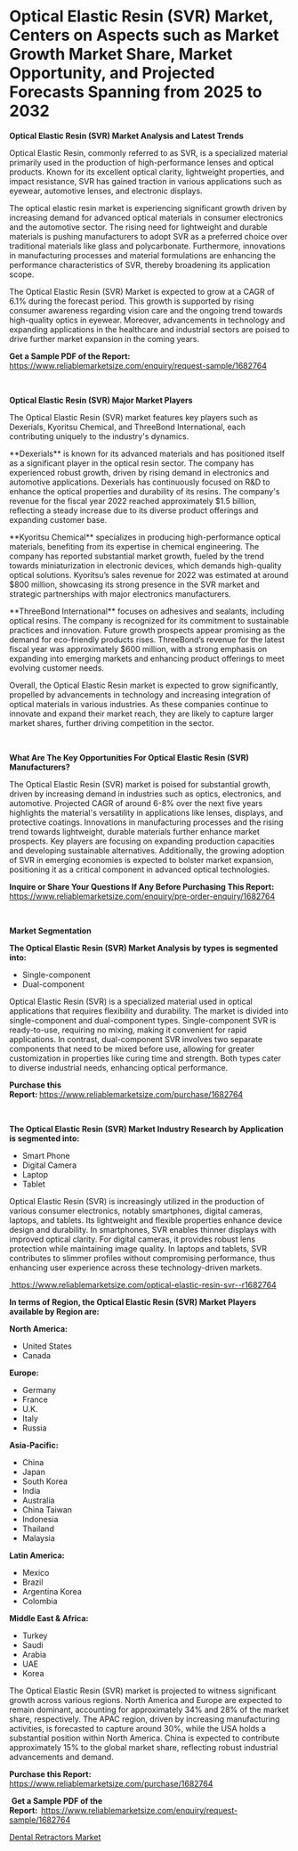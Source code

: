 <p><h1>Optical Elastic Resin (SVR) Market, Centers on Aspects such as Market Growth Market Share, Market Opportunity, and Projected Forecasts Spanning from 2025 to 2032</h1></p><p><strong>Optical Elastic Resin (SVR) Market Analysis and Latest Trends</strong></p>
<p><p>Optical Elastic Resin, commonly referred to as SVR, is a specialized material primarily used in the production of high-performance lenses and optical products. Known for its excellent optical clarity, lightweight properties, and impact resistance, SVR has gained traction in various applications such as eyewear, automotive lenses, and electronic displays. </p><p>The optical elastic resin market is experiencing significant growth driven by increasing demand for advanced optical materials in consumer electronics and the automotive sector. The rising need for lightweight and durable materials is pushing manufacturers to adopt SVR as a preferred choice over traditional materials like glass and polycarbonate. Furthermore, innovations in manufacturing processes and material formulations are enhancing the performance characteristics of SVR, thereby broadening its application scope.</p><p>The Optical Elastic Resin (SVR) Market is expected to grow at a CAGR of 6.1% during the forecast period. This growth is supported by rising consumer awareness regarding vision care and the ongoing trend towards high-quality optics in eyewear. Moreover, advancements in technology and expanding applications in the healthcare and industrial sectors are poised to drive further market expansion in the coming years.</p></p>
<p><strong>Get a Sample PDF of the Report:&nbsp;</strong> <a href="https://www.reliablemarketsize.com/enquiry/request-sample/1682764?utm_campaign=2625&utm_medium=2&utm_source=Github&utm_content=ia&utm_term=26032025&utm_id=optical-elastic-resin-svr">https://www.reliablemarketsize.com/enquiry/request-sample/1682764</a></p>
<p>&nbsp;</p>
<p><strong>Optical Elastic Resin (SVR) Major Market Players</strong></p>
<p><p>The Optical Elastic Resin (SVR) market features key players such as Dexerials, Kyoritsu Chemical, and ThreeBond International, each contributing uniquely to the industry's dynamics. </p><p>**Dexerials** is known for its advanced materials and has positioned itself as a significant player in the optical resin sector. The company has experienced robust growth, driven by rising demand in electronics and automotive applications. Dexerials has continuously focused on R&D to enhance the optical properties and durability of its resins. The company's revenue for the fiscal year 2022 reached approximately $1.5 billion, reflecting a steady increase due to its diverse product offerings and expanding customer base.</p><p>**Kyoritsu Chemical** specializes in producing high-performance optical materials, benefiting from its expertise in chemical engineering. The company has reported substantial market growth, fueled by the trend towards miniaturization in electronic devices, which demands high-quality optical solutions. Kyoritsu’s sales revenue for 2022 was estimated at around $800 million, showcasing its strong presence in the SVR market and strategic partnerships with major electronics manufacturers.</p><p>**ThreeBond International** focuses on adhesives and sealants, including optical resins. The company is recognized for its commitment to sustainable practices and innovation. Future growth prospects appear promising as the demand for eco-friendly products rises. ThreeBond’s revenue for the latest fiscal year was approximately $600 million, with a strong emphasis on expanding into emerging markets and enhancing product offerings to meet evolving customer needs.</p><p>Overall, the Optical Elastic Resin market is expected to grow significantly, propelled by advancements in technology and increasing integration of optical materials in various industries. As these companies continue to innovate and expand their market reach, they are likely to capture larger market shares, further driving competition in the sector.</p></p>
<p>&nbsp;</p>
<p><strong>What Are The Key Opportunities For Optical Elastic Resin (SVR) Manufacturers?</strong></p>
<p><p>The Optical Elastic Resin (SVR) market is poised for substantial growth, driven by increasing demand in industries such as optics, electronics, and automotive. Projected CAGR of around 6-8% over the next five years highlights the material's versatility in applications like lenses, displays, and protective coatings. Innovations in manufacturing processes and the rising trend towards lightweight, durable materials further enhance market prospects. Key players are focusing on expanding production capacities and developing sustainable alternatives. Additionally, the growing adoption of SVR in emerging economies is expected to bolster market expansion, positioning it as a critical component in advanced optical technologies.</p></p>
<p><strong>Inquire or Share Your Questions If Any Before Purchasing This Report:</strong> <a href="https://www.reliablemarketsize.com/enquiry/pre-order-enquiry/1682764?utm_campaign=2625&utm_medium=2&utm_source=Github&utm_content=ia&utm_term=26032025&utm_id=optical-elastic-resin-svr">https://www.reliablemarketsize.com/enquiry/pre-order-enquiry/1682764</a></p>
<p>&nbsp;</p>
<p><strong>Market Segmentation</strong></p>
<p><strong>The Optical Elastic Resin (SVR) Market Analysis by types is segmented into:</strong></p>
<p><ul><li>Single-component</li><li>Dual-component</li></ul></p>
<p><p>Optical Elastic Resin (SVR) is a specialized material used in optical applications that requires flexibility and durability. The market is divided into single-component and dual-component types. Single-component SVR is ready-to-use, requiring no mixing, making it convenient for rapid applications. In contrast, dual-component SVR involves two separate components that need to be mixed before use, allowing for greater customization in properties like curing time and strength. Both types cater to diverse industrial needs, enhancing optical performance.</p></p>
<p><strong>Purchase this Report:&nbsp;</strong><a href="https://www.reliablemarketsize.com/purchase/1682764?utm_campaign=2625&utm_medium=2&utm_source=Github&utm_content=ia&utm_term=26032025&utm_id=optical-elastic-resin-svr">https://www.reliablemarketsize.com/purchase/1682764</a></p>
<p>&nbsp;</p>
<p><strong>The Optical Elastic Resin (SVR) Market Industry Research by Application is segmented into:</strong></p>
<p><ul><li>Smart Phone</li><li>Digital Camera</li><li>Laptop</li><li>Tablet</li></ul></p>
<p><p>Optical Elastic Resin (SVR) is increasingly utilized in the production of various consumer electronics, notably smartphones, digital cameras, laptops, and tablets. Its lightweight and flexible properties enhance device design and durability. In smartphones, SVR enables thinner displays with improved optical clarity. For digital cameras, it provides robust lens protection while maintaining image quality. In laptops and tablets, SVR contributes to slimmer profiles without compromising performance, thus enhancing user experience across these technology-driven markets.</p></p>
<p><a href="https://www.reliablemarketsize.com/optical-elastic-resin-svr--r1682764?utm_campaign=2625&utm_medium=2&utm_source=Github&utm_content=ia&utm_term=26032025&utm_id=optical-elastic-resin-svr">&nbsp;https://www.reliablemarketsize.com/optical-elastic-resin-svr--r1682764</a></p>
<p><strong>In terms of Region, the Optical Elastic Resin (SVR) Market Players available by Region are:</strong></p>
<p>
    <p> <strong> North America: </strong>
        <ul>
            <li>United States</li>
            <li>Canada</li>
        </ul>
        </p> 
    <p> <strong> Europe: </strong>
        <ul>
            <li>Germany</li>
            <li>France</li>
            <li>U.K.</li>
            <li>Italy</li>
            <li>Russia</li>
        </ul>
        </p> 
    <p> <strong> Asia-Pacific: </strong>
        <ul>
            <li>China</li>
            <li>Japan</li>
            <li>South Korea</li>
            <li>India</li>
            <li>Australia</li>
            <li>China Taiwan</li>
            <li>Indonesia</li>
            <li>Thailand</li>
            <li>Malaysia</li>
        </ul>
        </p> 
    <p> <strong> Latin America: </strong>
        <ul>
            <li>Mexico</li>
            <li>Brazil</li>
            <li>Argentina Korea</li>
            <li>Colombia</li>
        </ul>
        </p> 
    <p> <strong> Middle East & Africa: </strong>
        <ul>
            <li>Turkey</li>
            <li>Saudi</li>
            <li>Arabia</li>
            <li>UAE</li>
            <li>Korea</li>
        </ul>
    </p>
    </p>
<p><p>The Optical Elastic Resin (SVR) market is projected to witness significant growth across various regions. North America and Europe are expected to remain dominant, accounting for approximately 34% and 28% of the market share, respectively. The APAC region, driven by increasing manufacturing activities, is forecasted to capture around 30%, while the USA holds a substantial position within North America. China is expected to contribute approximately 15% to the global market share, reflecting robust industrial advancements and demand.</p></p>
<p><strong>Purchase this Report: </strong><a href="https://www.reliablemarketsize.com/purchase/1682764?utm_campaign=2625&utm_medium=2&utm_source=Github&utm_content=ia&utm_term=26032025&utm_id=optical-elastic-resin-svr">https://www.reliablemarketsize.com/purchase/1682764</a></p>
<p>&nbsp;<strong>Get a Sample PDF of the Report:&nbsp;&nbsp;</strong><a href="https://www.reliablemarketsize.com/enquiry/request-sample/1682764?utm_campaign=2625&utm_medium=2&utm_source=Github&utm_content=ia&utm_term=26032025&utm_id=optical-elastic-resin-svr">https://www.reliablemarketsize.com/enquiry/request-sample/1682764</a></p>
<p><strong></strong></p>
<p><p><a href="https://github.com/pearlinewhite4692/Market-Research-Report-List-1/blob/main/dental-retractors-market.md?utm_campaign=2625&utm_medium=2&utm_source=Github&utm_content=ia&utm_term=26032025&utm_id=optical-elastic-resin-svr">Dental Retractors Market</a></p></p>